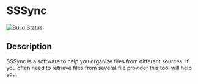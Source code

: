 # SSSync
[![Build Status](https://travis-ci.org/mexmirror/ch.chiodo.sssync.svg?branch=master)](https://travis-ci.org/mexmirror/ch.chiodo.sssync)

## Description
SSSync is a software to help you organize files from different sources. If you often need to retrieve files from several file provider this tool will help you.